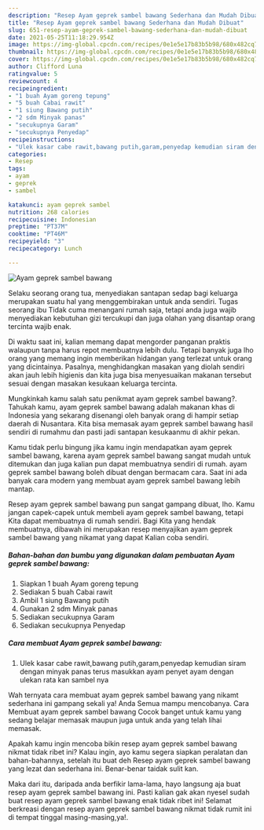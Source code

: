 ```yaml
---
description: "Resep Ayam geprek sambel bawang Sederhana dan Mudah Dibuat"
title: "Resep Ayam geprek sambel bawang Sederhana dan Mudah Dibuat"
slug: 651-resep-ayam-geprek-sambel-bawang-sederhana-dan-mudah-dibuat
date: 2021-05-25T11:18:29.954Z
image: https://img-global.cpcdn.com/recipes/0e1e5e17b83b5b98/680x482cq70/ayam-geprek-sambel-bawang-foto-resep-utama.jpg
thumbnail: https://img-global.cpcdn.com/recipes/0e1e5e17b83b5b98/680x482cq70/ayam-geprek-sambel-bawang-foto-resep-utama.jpg
cover: https://img-global.cpcdn.com/recipes/0e1e5e17b83b5b98/680x482cq70/ayam-geprek-sambel-bawang-foto-resep-utama.jpg
author: Clifford Luna
ratingvalue: 5
reviewcount: 4
recipeingredient:
- "1 buah Ayam goreng tepung"
- "5 buah Cabai rawit"
- "1 siung Bawang putih"
- "2 sdm Minyak panas"
- "secukupnya Garam"
- "secukupnya Penyedap"
recipeinstructions:
- "Ulek kasar cabe rawit,bawang putih,garam,penyedap kemudian siram dengan minyak panas terus masukkan ayam penyet ayam dengan ulekan rata kan sambel nya"
categories:
- Resep
tags:
- ayam
- geprek
- sambel

katakunci: ayam geprek sambel 
nutrition: 268 calories
recipecuisine: Indonesian
preptime: "PT37M"
cooktime: "PT46M"
recipeyield: "3"
recipecategory: Lunch

---
```



![Ayam geprek sambel bawang](https://img-global.cpcdn.com/recipes/0e1e5e17b83b5b98/680x482cq70/ayam-geprek-sambel-bawang-foto-resep-utama.jpg)

Selaku seorang orang tua, menyediakan santapan sedap bagi keluarga merupakan suatu hal yang menggembirakan untuk anda sendiri. Tugas seorang ibu Tidak cuma menangani rumah saja, tetapi anda juga wajib menyediakan kebutuhan gizi tercukupi dan juga olahan yang disantap orang tercinta wajib enak.

Di waktu  saat ini, kalian memang dapat mengorder panganan praktis walaupun tanpa harus repot membuatnya lebih dulu. Tetapi banyak juga lho orang yang memang ingin memberikan hidangan yang terlezat untuk orang yang dicintainya. Pasalnya, menghidangkan masakan yang diolah sendiri akan jauh lebih higienis dan kita juga bisa menyesuaikan makanan tersebut sesuai dengan masakan kesukaan keluarga tercinta. 



Mungkinkah kamu salah satu penikmat ayam geprek sambel bawang?. Tahukah kamu, ayam geprek sambel bawang adalah makanan khas di Indonesia yang sekarang disenangi oleh banyak orang di hampir setiap daerah di Nusantara. Kita bisa memasak ayam geprek sambel bawang hasil sendiri di rumahmu dan pasti jadi santapan kesukaanmu di akhir pekan.

Kamu tidak perlu bingung jika kamu ingin mendapatkan ayam geprek sambel bawang, karena ayam geprek sambel bawang sangat mudah untuk ditemukan dan juga kalian pun dapat membuatnya sendiri di rumah. ayam geprek sambel bawang boleh dibuat dengan bermacam cara. Saat ini ada banyak cara modern yang membuat ayam geprek sambel bawang lebih mantap.

Resep ayam geprek sambel bawang pun sangat gampang dibuat, lho. Kamu jangan capek-capek untuk membeli ayam geprek sambel bawang, tetapi Kita dapat membuatnya di rumah sendiri. Bagi Kita yang hendak membuatnya, dibawah ini merupakan resep menyajikan ayam geprek sambel bawang yang nikamat yang dapat Kalian coba sendiri.

<!--inarticleads1-->

##### Bahan-bahan dan bumbu yang digunakan dalam pembuatan Ayam geprek sambel bawang:

1. Siapkan 1 buah Ayam goreng tepung
1. Sediakan 5 buah Cabai rawit
1. Ambil 1 siung Bawang putih
1. Gunakan 2 sdm Minyak panas
1. Sediakan secukupnya Garam
1. Sediakan secukupnya Penyedap




<!--inarticleads2-->

##### Cara membuat Ayam geprek sambel bawang:

1. Ulek kasar cabe rawit,bawang putih,garam,penyedap kemudian siram dengan minyak panas terus masukkan ayam penyet ayam dengan ulekan rata kan sambel nya




Wah ternyata cara membuat ayam geprek sambel bawang yang nikamt sederhana ini gampang sekali ya! Anda Semua mampu mencobanya. Cara Membuat ayam geprek sambel bawang Cocok banget untuk kamu yang sedang belajar memasak maupun juga untuk anda yang telah lihai memasak.

Apakah kamu ingin mencoba bikin resep ayam geprek sambel bawang nikmat tidak ribet ini? Kalau ingin, ayo kamu segera siapkan peralatan dan bahan-bahannya, setelah itu buat deh Resep ayam geprek sambel bawang yang lezat dan sederhana ini. Benar-benar taidak sulit kan. 

Maka dari itu, daripada anda berfikir lama-lama, hayo langsung aja buat resep ayam geprek sambel bawang ini. Pasti kalian gak akan nyesel sudah buat resep ayam geprek sambel bawang enak tidak ribet ini! Selamat berkreasi dengan resep ayam geprek sambel bawang nikmat tidak rumit ini di tempat tinggal masing-masing,ya!.

